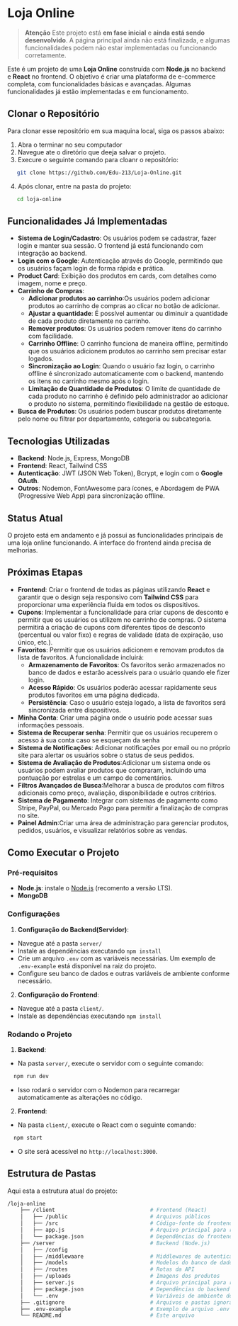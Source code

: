 # Loja Online

>**Atenção** Este projeto está **em fase inicial** e **ainda está sendo desenvolvido**. A página principal ainda não está finalizada, e algumas funcionalidades podem não estar implementadas ou funcionando corretamente.

Este é um projeto de uma **Loja Online** construída com **Node.js** no backend e **React** no frontend. O objetivo é criar uma plataforma de e-commerce completa, com funcionalidades básicas e avançadas. Algumas funcionalidades já estão implementadas e em funcionamento.

## Clonar o Repositório
Para clonar esse repositório em sua maquina local, siga os passos abaixo:
 1. Abra o terminar no seu computador
 2. Navegue ate o diretório que deeja salvar o projeto.
 3. Execure o seguinte comando para cloanr o repositório:
 ```bash
    git clone https://github.com/Edu-213/Loja-Online.git
 ```
 4. Após clonar, entre na pasta do projeto:
 ```bash
    cd loja-online
 ```

## Funcionalidades Já Implementadas

- **Sistema de Login/Cadastro**: Os usuários podem se cadastrar, fazer login e manter sua sessão. O frontend já está funcionando com integração ao backend.
- **Login com o Google**: Autenticação através do Google, permitindo que os usuários façam login de forma rápida e prática.
- **Product Card**: Exibição dos produtos em cards, com detalhes como imagem, nome e preço.
- **Carrinho de Compras**:
  - **Adicionar produtos ao carrinho**:Os usuários podem adicionar produtos ao carrinho de compras ao clicar no botão de adicionar.
  - **Ajustar a quantidade**: É possível aumentar ou diminuir a quantidade de cada produto diretamente no carrinho.
  - **Remover produtos**: Os usuários podem remover itens do carrinho com facilidade.
  - **Carrinho Offline**: O carrinho funciona de maneira offline, permitindo que os usuários adicionem produtos ao carrinho sem precisar estar logados.
  - **Sincronização ao Login**: Quando o usuário faz login, o carrinho offline é sincronizado automaticamente com o backend, mantendo os itens no carrinho mesmo após o login.
  - **Limitação de Quantidade de Produtos**: O limite de quantidade de cada produto no carrinho é definido pelo administrador ao adicionar o produto no sistema, permitindo flexibilidade na gestão de estoque.
- **Busca de Produtos**: Os usuários podem buscar produtos diretamente pelo nome ou filtrar por departamento, categoria ou subcategoria.

## Tecnologias Utilizadas

- **Backend**: Node.js, Express, MongoDB
- **Frontend**: React, Tailwind CSS
- **Autenticação**: JWT (JSON Web Token), Bcrypt, e login com o **Google OAuth**.
- **Outros**: Nodemon, FontAwesome para ícones, e Abordagem de PWA (Progressive Web App) para sincronização offline.

## Status Atual

O projeto está em andamento e já possui as funcionalidades principais de uma loja online funcionando. A interface do frontend ainda precisa de melhorias.

## Próximas Etapas

- **Frontend**: Criar o frontend de todas as páginas utilizando **React** e garantir que o design seja responsivo com **Tailwind CSS** para proporcionar uma experiência fluida em todos os dispositivos.
- **Cupons**: Implementar a funcionalidade para criar cupons de desconto e permitir que os usuários os utilizem no carrinho de compras. O sistema permitirá a criação de cupons com diferentes tipos de desconto (percentual ou valor fixo) e regras de validade (data de expiração, uso único, etc.).
- **Favoritos**: Permitir que os usuários adicionem e removam produtos da lista de favoritos. A funcionalidade incluirá:
  - **Armazenamento de Favoritos**: Os favoritos serão armazenados no banco de dados e estarão acessíveis para o usuário quando ele fizer login.
  - **Acesso Rápido**: Os usuários poderão acessar rapidamente seus produtos favoritos em uma página dedicada.
  - **Persistência**: Caso o usuário esteja logado, a lista de favoritos será sincronizada entre dispositivos.
- **Minha Conta**: Criar uma página onde o usuário pode acessar suas informações pessoais.
- **Sistema de Recuperar senha**: Permitir que os usuários recuperem o acesso à sua conta caso se esqueçam da senha
- **Sistema de Notificações**: Adicionar notificações por email ou no próprio site para alertar os usuários sobre o status de seus pedidos.
- **Sistema de Avaliação de Produtos**:Adicionar um sistema onde os usuários podem avaliar produtos que compraram, incluindo uma pontuação por estrelas e um campo de comentários.
- **Filtros Avançados de Busca**:Melhorar a busca de produtos com filtros adicionais como preço, avaliação, disponibilidade e outros critérios.
- **Sistema de Pagamento**: Integrar com sistemas de pagamento como Stripe, PayPal, ou Mercado Pago para permitir a finalização de compras no site.
- **Painel Admin**:Criar uma área de administração para gerenciar produtos, pedidos, usuários, e visualizar relatórios sobre as vendas.

## Como Executar o Projeto

### Pré-requisitos

- **Node.js**: instale o [Node.js](https://nodejs.org/) (recomento a versão LTS).
- **MongoDB**

### Configurações

1. **Configuração do Backend(Servidor)**:
  - Navegue até a pasta `server/`
  - Instale as dependências executando `npm install`
  - Crie um arquivo `.env` com as variáveis necessárias. Um exemplo de `.env-example` está disponível na raiz do projeto.
  - Configure seu banco de dados e outras variáveis de ambiente conforme necessário.

2. **Configuração do Frontend**:
  - Navegue até a pasta `client/`.
  - Instale as dependências executando `npm install`

### Rodando o Projeto

1. **Backend**:
  - Na pasta `server/`, execute o servidor com o seguinte comando:
  ```bash
    npm run dev
  ```
  - Isso rodará o servidor com o Nodemon para recarregar automaticamente as alterações no código.

2. **Frontend**:
  - Na pasta `client/`, execute o React com o seguinte comando:
  ```bash
    npm start
  ```
  - O site será acessível no `http://localhost:3000`.

## Estrutura de Pastas

Aqui esta a estrutura atual do projeto:

```bash
/loja-online
    ├── /client                              # Frontend (React)
    │   ├── /public                          # Arquivos públicos
    │   ├── /src                             # Código-fonte do frontend
    │   ├── app.js                           # Arquivo principal para rodar o frontend
    │   └── package.json                     # Dependências do frontend
    ├── /server                              # Backend (Node.js)
    │   ├── /config
    │   ├── /middlewaare                     # Middlewares de autenticação e validação
    │   ├── /models                          # Modelos do banco de dados
    │   ├── /routes                          # Rotas da API
    │   ├── /uploads                         # Imagens dos produtos 
    │   ├── server.js                        # Arquivo principal para rodar o servidor
    │   ├── package.json                     # Dependências do backend
    │   └── .env                             # Variáveis de ambiente do backend
    ├── .gitignore                           # Arquivos e pastas ignoradas pelo Git
    ├── .env-example                         # Exemplo de arquivo .env
    └── README.md                            # Este arquivo
```